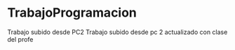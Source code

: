 # TrabajoProgramacion
Trabajo subido desde PC2
Trabajo subido desde pc 2 actualizado con clase del profe
